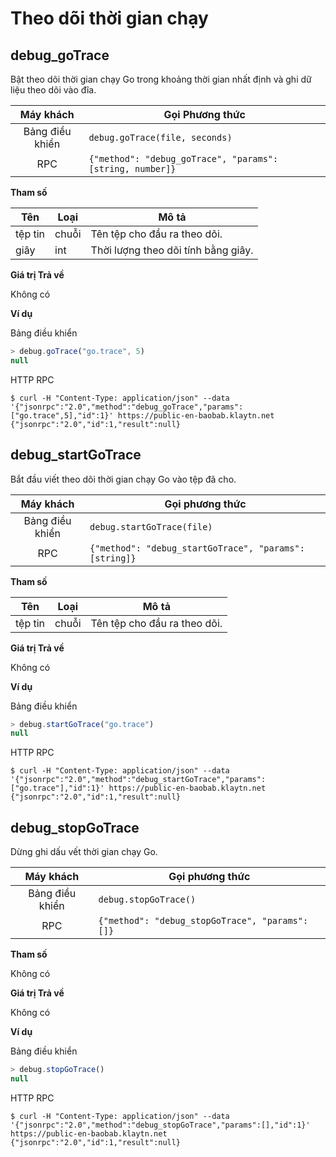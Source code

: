# Theo dõi thời gian chạy <a id="go-runtime-tracing"></a>

## debug_goTrace <a id="debug_gotrace"></a>

Bật theo dõi thời gian chạy Go trong khoảng thời gian nhất định và ghi dữ liệu theo dõi vào đĩa.

|    Máy khách    | Gọi Phương thức                                           |
|:---------------:| --------------------------------------------------------- |
| Bảng điều khiển | `debug.goTrace(file, seconds)`                            |
|       RPC       | `{"method": "debug_goTrace", "params": [string, number]}` |

**Tham số**

| Tên     | Loại  | Mô tả                               |
| ------- | ----- | ----------------------------------- |
| tệp tin | chuỗi | Tên tệp cho đầu ra theo dõi.        |
| giây    | int   | Thời lượng theo dõi tính bằng giây. |

**Giá trị Trả về**

Không có

**Ví dụ**

Bảng điều khiển
```javascript
> debug.goTrace("go.trace", 5)
null
```
HTTP RPC

```shell
$ curl -H "Content-Type: application/json" --data '{"jsonrpc":"2.0","method":"debug_goTrace","params":["go.trace",5],"id":1}' https://public-en-baobab.klaytn.net
{"jsonrpc":"2.0","id":1,"result":null}
```


## debug_startGoTrace <a id="debug_startgotrace"></a>

Bắt đầu viết theo dõi thời gian chạy Go vào tệp đã cho.

|    Máy khách    | Gọi phương thức                                        |
|:---------------:| ------------------------------------------------------ |
| Bảng điều khiển | `debug.startGoTrace(file)`                             |
|       RPC       | `{"method": "debug_startGoTrace", "params": [string]}` |

**Tham số**

| Tên     | Loại  | Mô tả                        |
| ------- | ----- | ---------------------------- |
| tệp tin | chuỗi | Tên tệp cho đầu ra theo dõi. |

**Giá trị Trả về**

Không có

**Ví dụ**

Bảng điều khiển
```javascript
> debug.startGoTrace("go.trace")
null
```
HTTP RPC
```shell
$ curl -H "Content-Type: application/json" --data '{"jsonrpc":"2.0","method":"debug_startGoTrace","params":["go.trace"],"id":1}' https://public-en-baobab.klaytn.net
{"jsonrpc":"2.0","id":1,"result":null}
```


## debug_stopGoTrace <a id="debug_stopgotrace"></a>

Dừng ghi dấu vết thời gian chạy Go.

|    Máy khách    | Gọi phương thức                                 |
|:---------------:| ----------------------------------------------- |
| Bảng điều khiển | `debug.stopGoTrace()`                           |
|       RPC       | `{"method": "debug_stopGoTrace", "params": []}` |

**Tham số**

Không có

**Giá trị Trả về**

Không có

**Ví dụ**

Bảng điều khiển
```javascript
> debug.stopGoTrace()
null
```
HTTP RPC
```shell
$ curl -H "Content-Type: application/json" --data '{"jsonrpc":"2.0","method":"debug_stopGoTrace","params":[],"id":1}' https://public-en-baobab.klaytn.net
{"jsonrpc":"2.0","id":1,"result":null}
```

